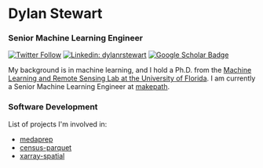# Dylan Stewart

### Senior Machine Learning Engineer

[![Twitter Follow](https://img.shields.io/twitter/url?label=Follow&style=social&url=https%3A%2F%2Ftwitter.com%2Fdstewartphd)](https://twitter.com/dstewartphd)
[![Linkedin: dylanrstewart](https://img.shields.io/badge/-Dylan%20Stewart-blue?style=flat-square&logo=Linkedin&logoColor=white&link=https://www.linkedin.com/in/dylanrstewart/)](https://www.linkedin.com/in/dylanrstewart/)
[![Google Scholar Badge](https://img.shields.io/badge/Google-Scholar-red)](https://scholar.google.com/citations?user=QZdkCsQAAAAJ&hl=en&authuser=1)

My background is in machine learning, and I hold a Ph.D. from the [Machine Learning and Remote Sensing Lab at the University of Florida](https://faculty.eng.ufl.edu/machine-learning/). I am currently a Senior Machine Learning Engineer at [makepath](https://makepath.com).

### Software Development

List of projects I'm involved in:

- [medaprep](https://github.com/makepath/medaprep)
- [census-parquet](https://github.com/makepath/census-parquet)
- [xarray-spatial](https://github.com/makepath/xarray-spatial)
